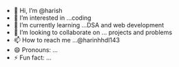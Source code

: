 - 👋 Hi, I’m @harish
- 👀 I’m interested in ...coding
- 🌱 I’m currently learning ...DSA and web development 
- 💞️ I’m looking to collaborate on ... projects and problems 
- 📫 How to reach me ...@harinhhdl143
- 😄 Pronouns: ...
- ⚡ Fun fact: ...

<!---
harinhhdl/harinhhdl is a ✨ special ✨ repository because its `README.md` (this file) appears on your GitHub profile.
You can click the Preview link to take a look at your changes.
--->
